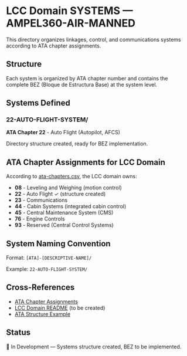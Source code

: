 # LCC Domain SYSTEMS — AMPEL360-AIR-MANNED

This directory organizes linkages, control, and communications systems according to ATA chapter assignments.

## Structure

Each system is organized by ATA chapter number and contains the complete BEZ (Bloque de Estructura Base) at the system level.

## Systems Defined

### 22-AUTO-FLIGHT-SYSTEM/
**ATA Chapter 22** - Auto Flight (Autopilot, AFCS)

Directory structure created, ready for BEZ implementation.

## ATA Chapter Assignments for LCC Domain

According to [ata-chapters.csv](../../../../1-DIMENSIONS/CANONICAL-TAXONOMY/ata-chapters.csv), the LCC domain owns:

- **08** - Leveling and Weighing (motion control)
- **22** - Auto Flight ✓ (structure created)
- **23** - Communications
- **44** - Cabin Systems (integrated cabin control)
- **45** - Central Maintenance System (CMS)
- **76** - Engine Controls
- **93** - Reserved (Central Control Systems)

## System Naming Convention

Format: `[ATA]-[DESCRIPTIVE-NAME]/`

Example: `22-AUTO-FLIGHT-SYSTEM/`

## Cross-References

- [ATA Chapter Assignments](../../../../1-DIMENSIONS/CANONICAL-TAXONOMY/ata-chapters.README.md)
- [LCC Domain README](../README.md) (to be created)
- [ATA Structure Example](../ATA-STRUCTURE-EXAMPLE.md)

## Status

🚧 In Development — Systems structure created, BEZ to be implemented.
